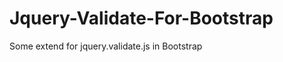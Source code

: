 Jquery-Validate-For-Bootstrap
=============================

Some extend for jquery.validate.js in Bootstrap